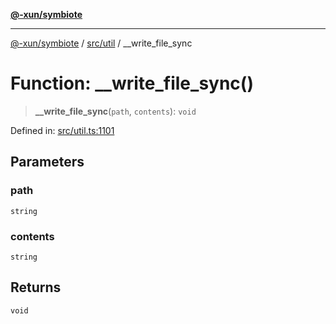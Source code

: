 [**@-xun/symbiote**](../../../README.md)

***

[@-xun/symbiote](../../../README.md) / [src/util](../README.md) / \_\_write\_file\_sync

# Function: \_\_write\_file\_sync()

> **\_\_write\_file\_sync**(`path`, `contents`): `void`

Defined in: [src/util.ts:1101](https://github.com/Xunnamius/symbiote/blob/684c98756883770dff30034f576ce171f943b9a2/src/util.ts#L1101)

## Parameters

### path

`string`

### contents

`string`

## Returns

`void`
